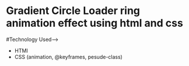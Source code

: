 # Gradient Circle Loader ring animation effect using html and css

#Technology Used-->
- HTMl
- CSS (animation, @keyframes, pesude-class)
